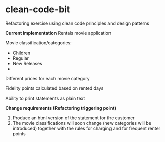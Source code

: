 # clean-code-bit
Refactoring exercise using clean code principles and design patterns

**Current implementation**
Rentals movie application

Movie classification/categories:
  + Children
  + Regular
  + New Releases
  + 
Different prices for each movie category

Fidelity points calculated based on rented days

Ability to print statements as plain text


**Change requirements (Refactoring triggering point)**
1. Produce an html version of the statement for the customer
2. The movie classifications will soon change (new categories will be introduced) together with the rules for charging and for frequent renter points
